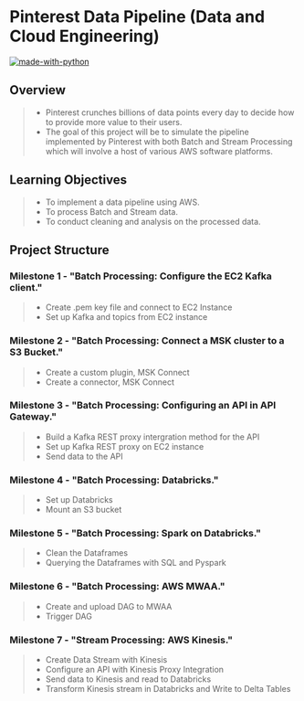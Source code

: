 # Pinterest Data Pipeline (Data and Cloud Engineering)

[![made-with-python](https://img.shields.io/badge/Made%20with-Python-1f425f.svg)](https://www.python.org/)

## Overview 
> - Pinterest crunches billions of data points every day to decide how to provide more value to their users.
> - The goal of this project will be to simulate the pipeline implemented by Pinterest with both Batch and Stream Processing which will involve a host of various AWS software platforms.

## Learning Objectives
> - To implement a data pipeline using AWS.
> - To process Batch and Stream data.
> - To conduct cleaning and analysis on the processed data.

## Project Structure

### Milestone 1 - "Batch Processing: Configure the EC2 Kafka client."
> - Create .pem key file and connect to EC2 Instance
> - Set up Kafka and topics from EC2 instance

### Milestone 2 - "Batch Processing: Connect a MSK cluster to a S3 Bucket."
> - Create a custom plugin, MSK Connect
> - Create a connector, MSK Connect

### Milestone 3 - "Batch Processing: Configuring an API in API Gateway."
> - Build a Kafka REST proxy intergration method for the API
> - Set up Kafka REST proxy on EC2 instance
> - Send data to the API

### Milestone 4 - "Batch Processing: Databricks."
> - Set up Databricks
> - Mount an S3 bucket

### Milestone 5 - "Batch Processing: Spark on Databricks."
> - Clean the Dataframes
> - Querying the Dataframes with SQL and Pyspark

### Milestone 6 - "Batch Processing: AWS MWAA."
> - Create and upload DAG to MWAA
> - Trigger DAG

### Milestone 7 - "Stream Processing: AWS Kinesis."
> - Create Data Stream with Kinesis
> - Configure an API with Kinesis Proxy Integration
> - Send data to Kinesis and read to Databricks
> - Transform Kinesis stream in Databricks and Write to Delta Tables


<!-- ## M1 - Batch Processing: Configure the EC2 Kafka client.

### Creating .pem file

### Connecting to EC2 Instance

### Setting up Kafka on EC2 Instance

### Creating Kafka Topics


## M2 - Batch Processing: Connect a MSK cluster to a S3 Bucket.

### Creating custom plugin, MSK Connect

### Creating connector, MSK Connect


## M3 - Batch Processing: Configuring an API in API Gateway.

### Building a Kafka REST proxy integration method for the API

### Setting up the Kafka REST proxy on EC2 Instance 

### Sending Data to API


## M4 - Batch Processing: Databricks.

### Setting up DataBricks

### Mounting S3 Bucket 


## M5 - Batch Processing: Spark on Databricks.

### Cleaning the Pinterest Posts Dataframe

### Cleaning the Geolocation Dataframe

### Cleaning the User Dataframe

### Task 1: Find the most popular category in each country.

### Task 2: Find which was the most popular category each year.

### Task 3: Find the user with more followers in each country.

### Task 4: Find the most popular category for different age groups.

### Task 5: Find the median follower count for different age groups.

### Task 6: Find jow many users have joined each year.

### Task 7: Find the median follower count of users based on their joining year. 

### Task 8: Find the median follower count of users band on their joining year and age group.


## M6 - Batch Processing: AWS MWAA.

### Creating and uploading DAG to MWAA environment

### Triggering the DAG to run Databricks Notebook


## M7 - Stream Processing: AWS Kinesis.

### Creating data streams with Kinesis

### Configuring an API with Kinesis proxy integration

### Sending data to Kinesis streams

### Reading data from Kinesis stream in Databricks

### Transform Kinesis streams in Databricks

### Writing the streaming data to Delta Tables -->